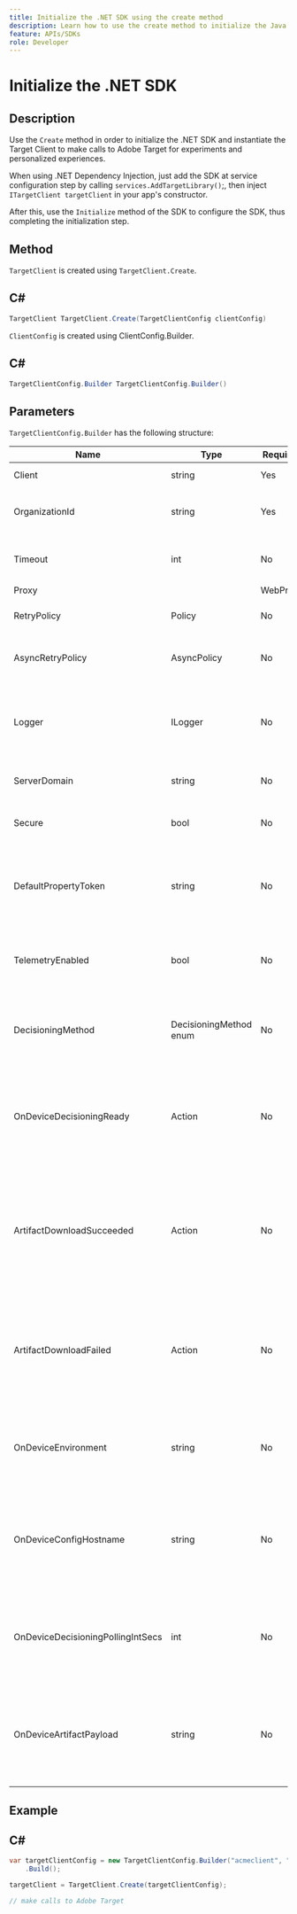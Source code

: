 ```yaml
---
title: Initialize the .NET SDK using the create method
description: Learn how to use the create method to initialize the Java SDK and instantiate the TargetClient to make calls to [!DNL Adobe Target] for experiments and personalized experiences.
feature: APIs/SDKs
role: Developer
---
```

# Initialize the .NET SDK

## Description

Use the `Create` method in order to initialize the .NET SDK and instantiate the Target Client to make calls to Adobe Target for experiments and personalized experiences.

When using .NET Dependency Injection, just add the SDK at service configuration step by calling `services.AddTargetLibrary()`;, then inject `ITargetClient targetClient` in your app's constructor.

After this, use the `Initialize` method of the SDK to configure the SDK, thus completing the initialization step.

## Method

`TargetClient` is created using `TargetClient.Create`.

## C\#

```csharp
TargetClient TargetClient.Create(TargetClientConfig clientConfig)
```

`ClientConfig` is created using ClientConfig.Builder.

## C\#

```csharp
TargetClientConfig.Builder TargetClientConfig.Builder()
```

## Parameters

`TargetClientConfig.Builder` has the following structure:

|Name|Type|Required|Default|Description|
| --- | --- | --- | --- | --- |
|Client|string|Yes|None|Target Client Id|
|OrganizationId|string|Yes|None|Experience Cloud Organization ID|
|Timeout|int|No|10000|Timeout for all requests in milliseconds|
|Proxy||WebProxy|No|null|Proxy for all Target requests|
|RetryPolicy|Policy|No|null|Retry Policy for all Target requests|
|AsyncRetryPolicy|AsyncPolicy|No|null|Async Retry Policy for all Target requests|
|Logger|ILogger|No|null|Used for debug logging of Target requests and responses|
|ServerDomain|string|No|`client.tt.omtrdc.net`|Overrides default hostname|
|Secure|bool|No|true|Unset to enforce HTTP scheme|
|DefaultPropertyToken|string|No|null|Sets the default property token for every `getOffers` call|
|TelemetryEnabled|bool|No|true|Send telemetry data for improving SDK usage experience|
|DecisioningMethod|DecisioningMethod enum|No|ServerSide|Must be set to OnDevice or Hybrid to enable on-device decisioning|
|OnDeviceDecisioningReady|Action|No|null|Delegate for on-device decisioning Ready event (called once when on-device decisioning is ready)|
|ArtifactDownloadSucceeded|Action|No|null|Delegate for on-device decisioning artifact download success (called on each successful artifact download)|
|ArtifactDownloadFailed|Action|No|null|Delegate for on-device decisioning artifact download failure (called on each failed artifact download)|
|OnDeviceEnvironment|string|No|production|Can be used to specify a different on-device environment such as staging|
|OnDeviceConfigHostname|string|No|`assets.adobetarget.com`|Can be used to specify a different host to use to download the on-device decisioning artifact file|
|OnDeviceDecisioningPollingIntSecs|int|No|300 (5 min)|Number of seconds between fetches of the on-device decisioning artifact file|
|OnDeviceArtifactPayload|string|No|null|Provides on-device decisioning with a local artifact payload to allow immediate execution|

## Example

## C\#

```csharp
var targetClientConfig = new TargetClientConfig.Builder("acmeclient", "ABCDEF012345677890ABCDEF0@AdobeOrg")
    .Build();

targetClient = TargetClient.Create(targetClientConfig);

// make calls to Adobe Target
```